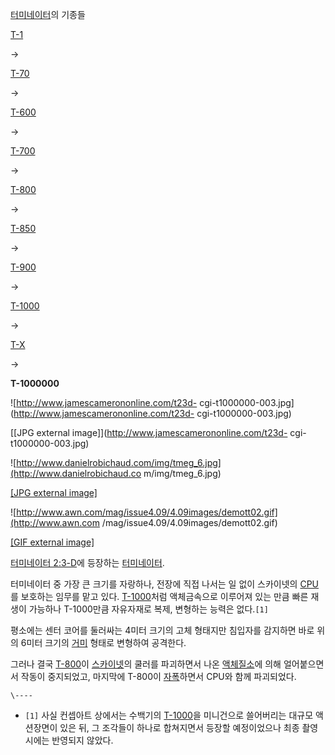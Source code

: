 [터미네이터](%ED%84%B0%EB%AF%B8%EB%84%A4%EC%9D%B4%ED%84%B0%28%EB%A1%9C%EB%B4%87%29.md)의 기종들

[T-1](T-1.md)

→

[T-70](T-70.md)

→

[T-600](T-600.md)

→

[T-700](T-700.md)

→

[T-800](T-800.md)

→

[T-850](T-850.md)

→

[T-900](T-900.md)

→

[T-1000](T-1000.md)

→

[T-X](T-X.md)

→

**T-1000000**
  

![http://www.jamescamerononline.com/t23d-
cgi-t1000000-003.jpg](http://www.jamescamerononline.com/t23d-
cgi-t1000000-003.jpg)

[[JPG external image]](http://www.jamescamerononline.com/t23d-
cgi-t1000000-003.jpg)

  

![http://www.danielrobichaud.com/img/tmeg_6.jpg](http://www.danielrobichaud.co
m/img/tmeg_6.jpg)

[[JPG external image]](http://www.danielrobichaud.com/img/tmeg_6.jpg)

  

![http://www.awn.com/mag/issue4.09/4.09images/demott02.gif](http://www.awn.com
/mag/issue4.09/4.09images/demott02.gif)

[[GIF external
image]](http://www.awn.com/mag/issue4.09/4.09images/demott02.gif)

[터미네이터 2:3-D](%ED%84%B0%EB%AF%B8%EB%84%A4%EC%9D%B4%ED%84%B0%202%3A%203-D.md)에 등장하는 [터미네이터](%ED%84%B0%EB%AF%B8%EB%84%A4%EC%9D%B4%ED%84%B0%28%EB%A1%9C%EB%B4%87%29.md).

터미네이터 중 가장 큰 크기를 자랑하나, 전장에 직접 나서는 일 없이 스카이넷의 [CPU](CPU.md)를 보호하는 임무를 맡고 있다.
[T-1000](T-1000.md)처럼 액체금속으로 이루어져 있는 만큼 빠른 재생이 가능하나 T-1000만큼 자유자재로 복제, 변형하는
능력은 없다.`[1]`

평소에는 센터 코어를 둘러싸는 4미터 크기의 고체 형태지만 침입자를 감지하면 바로 위의 6미터 크기의
[거미](%EA%B1%B0%EB%AF%B8.md) 형태로 변형하여 공격한다.

그러나 결국 [T-800](T-800.md)이
[스카이넷](%EC%8A%A4%EC%B9%B4%EC%9D%B4%EB%84%B7.md)의 쿨러를 파괴하면서 나온
[액체질소](%EC%95%A1%EC%B2%B4%EC%A7%88%EC%86%8C.md)에 의해 얼어붙으면서 작동이 중지되었고, 마지막에
T-800이 [자폭](%EC%9E%90%ED%8F%AD.md)하면서 CPU와 함께 파괴되었다.

`\----`

  * `[1]` 사실 컨셉아트 상에서는 수백기의 [T-1000](T-1000.md)을 미니건으로 쓸어버리는 대규모 액션장면이 있은 뒤, 그 조각들이 하나로 합쳐지면서 등장할 예정이었으나 최종 촬영시에는 반영되지 않았다.

